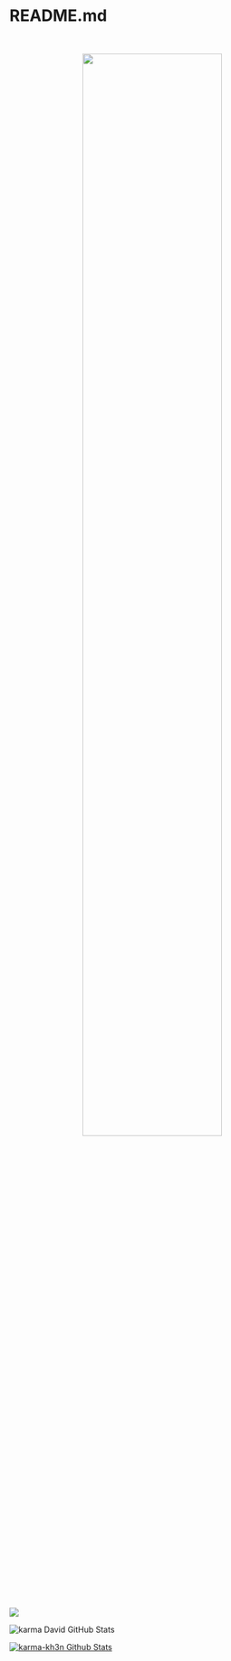 # README.md
<br>
<p align="center">
<img width="70%" src="https://github.com/Karma-kh3n/hater/blob/96ae6cf5d8b6862d74e540f5eae2b234f9ba3a1b/karma.gif"/>
</p>

<a href="https://github.com/karma-kh3n">
  <img align="center" src="https://github-readme-stats.anuraghazra1.vercel.app/api/top-langs/?username=karma-kh3n&layout=compact&theme=radical" />
</a>


![karma David GitHub Stats](https://github-readme-stats.vercel.app/api?username=Karma-kh3n&show_icons=true)

<a href="https://github.com/karma-kh3n">
<img align="center" alt="karma-kh3n Github Stats" src="https://github-readme-stats.codestackr.vercel.app/api?username=karma-kh3n&show_icons=true&hide_border=true&count_private=true&include_all_commits=true&theme=radical" /></a>


